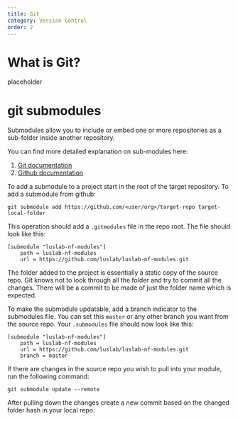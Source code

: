 ```yaml
---
title: Git
category: Version Control
order: 2
---
```


# What is Git?

placeholder

# git submodules

Submodules allow you to include or embed one or more repositories as a sub-folder inside another repository.

You can find more detailed explanation on sub-modules here:

1. [Git documentation](https://git-scm.com/book/en/v2/Git-Tools-Submodules)
2. [Github documentation](https://github.blog/2016-02-01-working-with-submodules/)

To add a submodule to a project start in the root of the target repository. To add a submodule from github:

`git submodule add https://github.com/<user/org>/target-repo target-local-folder`

This operation should add a `.gitmodules` file in the repo root. The file should look like this:

```
[submodule "luslab-nf-modules"]
    path = luslab-nf-modules
    url = https://github.com/luslab/luslab-nf-modules.git
```

The folder added to the project is essentially a static copy of the source repo. Git knows not to look through all the folder and try to commit all the changes. There will be a commit to be made of just the folder name which is expected.

To make the submodule updatable, add a branch indicator to the submodules file. You can set this `master` or any other branch you want from the source repo. Your `.submodules` file should now look like this:

```
[submodule "luslab-nf-modules"]
    path = luslab-nf-modules
    url = https://github.com/luslab/luslab-nf-modules.git
    branch = master
```

If there are changes in the source repo you wish to pull into your module, run the following command:

`git submodule update --remote`

After pulling down the changes create a new commit based on the changed folder hash in your local repo.
